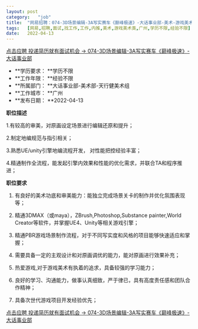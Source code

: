 ```yaml
---
layout:	post
category:	"job"
title:	"网易招聘：074-3D场景编辑-3A写实赛车《巅峰极速》-大话事业部-美术-游戏美术类-广州学历不限经验不限"
tags:	[网易,招聘,面试,找工作,工作,内推,美术,游戏美术类,广州,学历不限,经验不限]
date:	2022-04-13
---
```


[点击应聘 投递简历就有面试机会 ->  074-3D场景编辑-3A写实赛车《巅峰极速》-大话事业部](http://mobile.bole.netease.com/bole/boleDetail?id=34393&employeeId=346f03c3cda5f04c&key=all)



- **学历要求： **学历不限
- **工作年限： **经验不限
- **所属部门： **大话事业部-美术部-天行健美术组
- **工作城市： **广州
- **发布日期： **2022-04-13



**职位描述**

1.有较高的审美，对原画设定场景进行编辑还原和提升；

2.制定地编规范与指引相关；

3.熟悉UE/unity引擎地编流程开发， 对性能把控经验丰富；

4.精通制作全流程，能发起引擎内效果和性能的优化需求，并联合TA和程序推进；





**职位要求**

1. 有良好的美术功底和审美能力：能独立完成场景关卡的制作并优化氛围表现等；

2. 精通3DMAX（或maya），ZBrush,Photoshop,Substance painter,World Creator等软件，并掌握UE4、Unity等相关游戏引擎；

3. 精通PBR游戏场景制作流程，对于不同写实度和风格的项目能够快速适应和掌握；

4. 需要具备一定的主观设计和对原画调优的能力，能对原画进行效果补充；

5. 热爱游戏,对于游戏美术有执着的追求，具备较强的学习能力；

6. 良好的学习、沟通能力，做事认真细致，严于律已，具有高度责任感和团队合作精神；

7. 具备次世代游戏项目开发经验优先；





[点击应聘 投递简历就有面试机会 ->  074-3D场景编辑-3A写实赛车《巅峰极速》-大话事业部](http://mobile.bole.netease.com/bole/boleDetail?id=34393&employeeId=346f03c3cda5f04c&key=all)